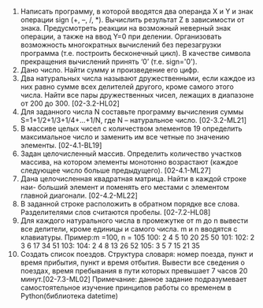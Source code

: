 1) Написать программу, в которой вводятся два операнда Х и Y и знак операции sign (+, –, /, *). Вычислить результат Z в зависимости от знака. Предусмотреть реакции на возможный неверный знак операции, а также на ввод Y=0 при делении. Организовать возможность многократных вычислений без перезагрузки программа (т.е. построить бесконечный цикл). В качестве символа прекращения вычислений принять ‘0’ (т.е. sign='0').
2) Дано число. Найти сумму и произведение его цифр.
3) Два натуральных числа называют дружественными, если каждое из них равно сумме всех делителей другого, кроме самого этого числа. Найти все пары дружественных чисел, лежащих в диапазоне от 200 до 300. [02-3.2-HL02]
4) Для заданного числа N составьте программу вычисления суммы S=1+1/2+1/3+1/4+...+1/N, где N – натуральное число. [02-3.2-ML21]
5) В массиве целых чисел с количеством элементов 19 определить максимальное число и заменить им все четные по значению элементы. [02-4.1-BL19]
6) Задан целочисленный массив. Определить количество участков массива, на котором элементы монотонно возрастают (каждое следующее число больше предыдущего). [02-4.1-ML27]
7) Дана целочисленная квадратная матрица. Найти в каждой строке наи- больший элемент и поменять его местами с элементом главной диагонали. [02-4.2-ML22]
8) В заданной строке расположить в обратном порядке все слова. Разделителями слов считаются пробелы. [02-7.2-HL08]
9) Для каждого натурального числа в промежутке от m до n вывести все делители, кроме единицы и самого числа. m и n вводятся с клавиатуры.
Пример:m =100, n = 105
100: 2 4 5 10 20 25 50 101:
102: 2 3 6 17 34 51 103:
104: 2 4 8 13 26 52
105: 3 5 7 15 21 35
10) Создать список поездов. Структура словаря: номер поезда,
пункт и время прибытия, пункт и время отбытия. Вывести все сведения о поездах, время пребывания в пути которых превышает 7 часов 20 минут.[02-7.3-ML02]
Примечание: данное задание подразумевает самостоятельное изучение принципов работы со временем в Python(библиотека datetime)